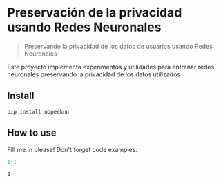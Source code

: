 # Preservación de la privacidad usando Redes Neuronales
> Preservando la privacidad de los datos de usuarios usando Redes Neuronales


<!-- This file will become your README and also the index of your documentation. -->
Este proyecto implementa experimentos y utilidades para entrenar redes neuronales preservando la privacidad de los datos utilizados

## Install

`pip install nopeeknn`

## How to use

Fill me in please! Don't forget code examples:

```python
1+1
```




    2


